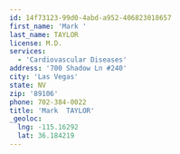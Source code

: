 ```yaml
---
id: 14f73123-99d0-4abd-a952-406823018657
first_name: 'Mark '
last_name: TAYLOR
license: M.D.
services:
  - 'Cardiovascular Diseases'
address: '700 Shadow Ln #240'
city: 'Las Vegas'
state: NV
zip: '89106'
phone: 702-384-0022
title: 'Mark  TAYLOR'
_geoloc:
  lng: -115.16292
  lat: 36.184219
---
```

